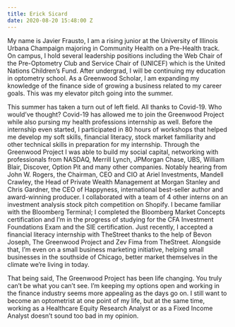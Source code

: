 ```yaml
---
title: Erick Sicard
date: 2020-08-20 15:48:00 Z
---
```


My name is Javier Frausto, I am a rising junior at the University of Illinois Urbana Champaign majoring in Community Health on a Pre-Health track. On campus, I hold several leadership positions including the Web Chair of the Pre-Optometry Club and Service Chair of (UNICEF) which is the United Nations Children’s Fund. After undergrad, I will be continuing my education in optometry school. As a Greenwood Scholar, I am expanding my knowledge of the finance side of growing a business related to my career goals. This was my elevator pitch going into the summer.

This summer has taken a turn out of left field. All thanks to Covid-19. Who would’ve thought? Covid-19 has allowed me to join the Greenwood Project while also pursing my health professions internship as well. Before the internship even started, I participated in 80 hours of workshops that helped me develop my soft skills, financial literacy, stock market familiarity and other technical skills in preparation for my internship. Through the Greenwood Project I was able to build my social capital, networking with professionals from NASDAQ, Merrill Lynch, JPMorgan Chase, UBS, William Blair, Discover, Option Pit and many other companies. Notably hearing from John W. Rogers, the Chairman, CEO and CIO at Ariel Investments, Mandell Crawley, the Head of Private Wealth Management at Morgan Stanley and Chris Gardner, the CEO of Happyness, international best-seller author and award-winning producer. I collaborated with a team of 4 other interns on an investment analysis stock pitch competition on Shopify. I became familiar with the Bloomberg Terminal; I completed the Bloomberg Market Concepts certification and I’m in the progress of studying for the CFA Investment Foundations Exam and the SIE certification. Just recently, I accepted a financial literacy internship with TheStreet thanks to the help of Bevon Joseph, The Greenwood Project and Zev Fima from TheStreet. Alongside that, I’m even on a small business marketing initiative, helping small businesses in the southside of Chicago, better market themselves in the climate we’re living in today.

That being said, The Greenwood Project has been life changing. You truly can’t be what you can’t see. I’m keeping my options open and working in the finance industry seems more appealing as the days go on. I still want to become an optometrist at one point of my life, but 
at the same time, working as a Healthcare Equity Research Analyst or as a Fixed Income Analyst doesn’t sound too bad in my opinion.
